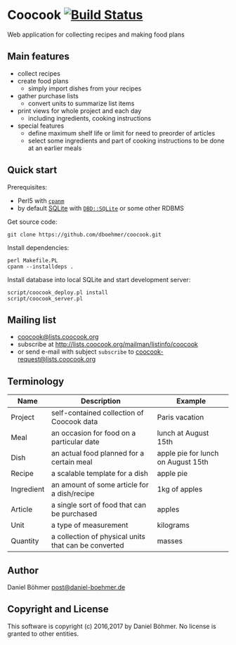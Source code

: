 # Coocook [![Build Status](https://travis-ci.org/dboehmer/coocook.svg?branch=master)](https://travis-ci.org/dboehmer/coocook)

Web application for collecting recipes and making food plans

## Main features

* collect recipes
* create food plans
  * simply import dishes from your recipes
* gather purchase lists
  * convert units to summarize list items
* print views for whole project and each day
  * including ingredients, cooking instructions
* special features
  * define maximum shelf life or limit for need to preorder of articles
  * select some ingredients and part of cooking instructions to be done at an earlier meals

## Quick start

Prerequisites:

* Perl5 with [`cpanm`](https://github.com/miyagawa/cpanminus)
* by default [SQLite](https://www.sqlite.org/)
  with [`DBD::SQLite`](https://metacpan.org/pod/DBD::SQLite)
  or some other RDBMS

Get source code:

    git clone https://github.com/dboehmer/coocook.git

Install dependencies:

    perl Makefile.PL
    cpanm --installdeps .

Install database into local SQLite and start development server:

    script/coocook_deploy.pl install
    script/coocook_server.pl

## Mailing list

* coocook@lists.coocook.org
* subscribe at http://lists.coocook.org/mailman/listinfo/coocook
* or send e-mail with subject `subscribe` to coocook-request@lists.coocook.org

## Terminology

| Name | Description | Example |
| --- | --- | --- |
| Project | self-contained collection of Coocook data | Paris vacation |
| Meal | an occasion for food on a particular date | lunch at August 15th |
| Dish | an actual food planned for a certain meal | apple pie for lunch on August 15th |
| Recipe | a scalable template for a dish | apple pie |
| Ingredient | an amount of some article for a dish/recipe | 1kg of apples |
| Article | a single sort of food that can be purchased | apples |
| Unit | a type of measurement | kilograms
| Quantity | a collection of physical units that can be converted | masses

## Author

Daniel Böhmer <post@daniel-boehmer.de>

## Copyright and License

This software is copyright (c) 2016,2017 by Daniel Böhmer.  No
license is granted to other entities.
